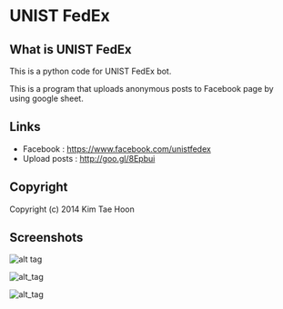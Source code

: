  UNIST FedEx
=============

## What is UNIST FedEx ##

This is a python code for UNIST FedEx bot.

This is a program that uploads anonymous posts to Facebook page by using google sheet.


## Links ##

- Facebook : https://www.facebook.com/unistfedex
- Upload posts : http://goo.gl/8Epbui


## Copyright ##

Copyright (c) 2014 Kim Tae Hoon


## Screenshots ##

![alt tag](http://1.bp.blogspot.com/-7KDvkccD1Z0/U2hDbsi41tI/AAAAAAAADnc/jq0l4MeWR-E/s1600/UNIST_FedEx.png)

![alt_tag](http://4.bp.blogspot.com/-0LUzU6qJIDk/U2rus1nfjOI/AAAAAAAADvU/SgP4G1eL_Ds/s1600/2.png)

![alt_tag](http://4.bp.blogspot.com/-hDM_j4FCyMM/U2hDbjtg8RI/AAAAAAAADng/9qV--jiVHiw/s1600/UNIST_Dilivery.png)

